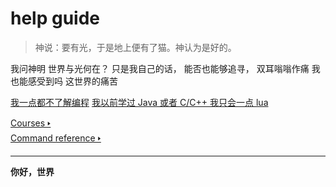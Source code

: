 <div class="popoutOnly">
    <h1 class="stylised"> help guide</h1>
</div>

> 神说：要有光，于是地上便有了猫。神认为是好的。 

我问神明
世界与光何在？
只是我自己的话，
能否也能够追寻，
双耳嗡嗡作痛
我也能感受到吗
这世界的痛苦



<a href="/beginner.md" class="card darkGreen">我一点都不了解编程</a>
<a href="/fromedu.md" class="card purple">我以前学过 Java 或者 C/C++  </a>
<a href="/advanced.md" class="card magenta">我只会一点 lua</a>

[Courses 🢒](/courses/index.md)<br>
[Command reference 🢒](/reference/index.md)

---
**你好，世界**